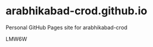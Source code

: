 # arabhikabad-crod.github.io
Personal GitHub Pages site for arabhikabad-crod



































































LMW6W

